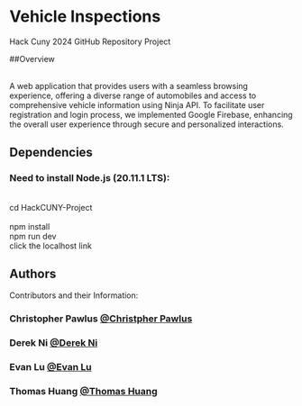# Vehicle Inspections 
Hack Cuny 2024 GitHub Repository Project

##Overview

<br> A web application that provides users with a seamless browsing experience, offering a diverse range of automobiles and access to comprehensive vehicle information using Ninja API. To facilitate user registration and login process, we implemented Google Firebase, enhancing the overall user experience through secure and personalized interactions.

## Dependencies

### Need to install Node.js (20.11.1 LTS):
<br>cd HackCUNY-Project<br>
<br>npm install
<br>npm run dev
<br>click the localhost link


## Authors

Contributors and their Information:
### Christopher Pawlus [@Christpher Pawlus](https://www.linkedin.com/in/christopher-pawlus-843607294/)
### Derek Ni [@Derek Ni](https://www.linkedin.com/in/derekni/)
### Evan Lu [@Evan Lu](https://www.linkedin.com/in/elu1/)
### Thomas Huang [@Thomas Huang](https://www.linkedin.com/in/thomashuang0/)
